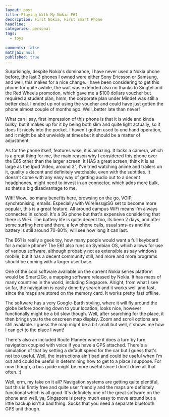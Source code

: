 ```yaml
---
layout: post
title: Playing With My Nokia E61
description: First Nokia, First Smart Phone
headline:  
categories: personal
tags:
  - toys
  
comments: false
mathjax: null
published: true
---
```


Surprisingly, despite Nokia's dominance, I have never used a Nokia phone before, the last 3 phones I owned were either Sony Ericsson or Samsung, and well, this makes for a nice change. I have been considering to get this phone for quite awhile, the wait was extended also no thanks to Singtel and the Red Wheels promotion, which gave me a $100 dollars voucher but required a student plan, hmm, the corporate plan under Mindef was still a better deal. I ended up not using the voucher and could have just gotten the phone almost couple of months ago. Well, better late than never!

What can I say, first impression of this phone is that it is wide and kinda bulky, but it makes up for it by being both slim and quite light actually, so it does fit nicely into the pocket. I haven't gotten used to one hand operation, and it might be abit unwieldy at times but it should be a matter of adjustment.

As for the phone itself, features wise, it is amazing. It lacks a camera, which is a great thing for me, the main reason why I considered this phone over the E65 other than the larger screen. It HAS a great screen, think it is as large as the Ipod Video, around 3", I've tried watching anime and trailers on it, quality's decent and definitely watchable, even with the subtitles. It doesn't come with any easy way of getting audio out to a decent headphones, might need to invest in an connector, which adds more bulk, so thats a big disadvantage to me.

Wifi! Wow.. so many benefits here, browsing on the go, VOIP, synchronising, emails. Especially with Wireless@SG set to become more popular, this is a great feature. All around campus WiFi means I'm always connected in school. It's a 3G phone but that's expensive considering that there is WiFi. The battery life is quite decent too, its been 2 days, and after some surfing here and there, a few phone calls, usual sms-es and the battery is still around 70-80%, will see how long it can last.

The E61 is really a geek toy, how many people would want a full keyboard for a mobile phone? The E61 also runs on Symbian OS, which allows for use of various software, although probably not as extensible as say windows mobile, but it has a decent community still, and more and more programs should be coming with a larger user base. 

One of the cool software available on the current Nokia series platform would be Smart2Go, a mapping software released by Nokia. It has maps of many countries in the world, including Singapore. Alright, from what I see so far, the navigation is easily done by search and it works well and fast, since the maps are stored on the memory card. It works pretty fast offline.

The software has a very Google-Earth styling, where it will fly around the globe before zooming down to your location, looks nice, however functionally might be a bit slow though. Well, after searching for the place, it then brings you to the onscreen map display. Zoom and scroll options are still available. I guess the map might be a bit small but well, it shows me how I can get to the place I want!


There's also an included Route Planner where it does a turn by turn navigation coupled with voice if you have a GPS attached. There's a simulation of that by setting a default speed for the car but I guess that's not too useful. Well, the instructions ain't bad and could be useful when I'm out and could be useful in determining how to get to a place I suppose. For now though, a bus guide might be more useful since I don't drive all that often. :)

Well, erm, my take on it all? Navigation systems are getting quite plentiful, but this is firstly free and quite user friendly and the maps are definitely functional which is all good. It's definitely one of the great software on the phone and well, ya, Singapore is pretty much easy to move around but a little backup isn't a bad thing. Sucks that you need a separate bluetooth GPS unit though.
